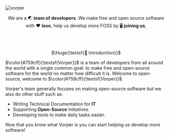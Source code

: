 ![vorper](https://github.com/user-attachments/assets/6981e1c0-7aab-49d4-99ce-f394917a576b)

<p align="center">
  We are a 🌏 <b>team of developers</b>.
  We make free and open source software with ❤️ <b>love</b>,
  help us develop more FOSS by 🖥️ <b>joining us</b>,
</p>

<br></br>

<p align="center">
  $\Huge{\textsf{👋 Introduction}}$
</p>

$\color{#759cff}{\textsf{Vorper}}$ is a team of developers from all around the world with a single common goal: to make free and open-source software for the world no matter how difficult it is. Welcome to open-source, welcome to $\color{#759cff}{\textsf{Vorper}}$.

Vorper's team generally focuses on making open-source software but we also do other stuff such as:
* Writing Technical Documentation for **IT**
* Supporting **Open-Source** Initiatives.
* Developing tools to make daily tasks easier.

Now that you know what Vorper is you can start helping us develop more software!
